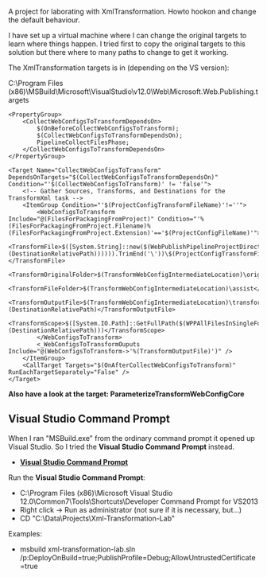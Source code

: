 A project for laborating with XmlTransformation. Howto hookon and change the default behaviour.

I have set up a virtual machine where I can change the original targets to learn where things happen. I tried first to copy the original targets to this solution but there where to many paths to change to get it working.

The XmlTransformation targets is in (depending on the VS version):

C:\Program Files (x86)\MSBuild\Microsoft\VisualStudio\v12.0\Web\Microsoft.Web.Publishing.targets

	<PropertyGroup>
		<CollectWebConfigsToTransformDependsOn>
			$(OnBeforeCollectWebConfigsToTransform);
			$(CollectWebConfigsToTransformDependsOn);
			PipelineCollectFilesPhase;
		</CollectWebConfigsToTransformDependsOn>
	</PropertyGroup>

	<Target Name="CollectWebConfigsToTransform" DependsOnTargets="$(CollectWebConfigsToTransformDependsOn)" Condition="'$(CollectWebConfigsToTransform)' != 'false'">
		<!-- Gather Sources, Transforms, and Destinations for the TransformXml task -->
		<ItemGroup Condition="'$(ProjectConfigTransformFileName)'!=''">
			<WebConfigsToTransform Include="@(FilesForPackagingFromProject)" Condition="'%(FilesForPackagingFromProject.Filename)%(FilesForPackagingFromProject.Extension)'=='$(ProjectConfigFileName)'">
				<TransformFile>$([System.String]::new($(WebPublishPipelineProjectDirectory)\$([System.IO.Path]::GetDirectoryName($([System.String]::new(%(DestinationRelativePath)))))).TrimEnd('\'))\$(ProjectConfigTransformFileName)</TransformFile>
				<TransformOriginalFolder>$(TransformWebConfigIntermediateLocation)\original</TransformOriginalFolder>
				<TransformFileFolder>$(TransformWebConfigIntermediateLocation)\assist</TransformFileFolder>
				<TransformOutputFile>$(TransformWebConfigIntermediateLocation)\transformed\%(DestinationRelativePath)</TransformOutputFile>
				<TransformScope>$([System.IO.Path]::GetFullPath($(WPPAllFilesInSingleFolder)\%(DestinationRelativePath)))</TransformScope>
			</WebConfigsToTransform>
			<_WebConfigsToTransformOuputs Include="@(WebConfigsToTransform->'%(TransformOutputFile)')" />
		</ItemGroup>
		<CallTarget Targets="$(OnAfterCollectWebConfigsToTransform)" RunEachTargetSeparately="False" />
	</Target>

**Also have a look at the target: ParameterizeTransformWebConfigCore**

## Visual Studio Command Prompt

When I ran "MSBuild.exe" from the ordinary command prompt it opened up Visual Studio. So I tried the **Visual Studio Command Prompt** instead.

- [**Visual Studio Command Prompt**](http://msdn.microsoft.com/en-us/library/ms229859.aspx)

Run the **Visual Studio Command Prompt**:

- C:\Program Files (x86)\Microsoft Visual Studio 12.0\Common7\Tools\Shortcuts\Developer Command Prompt for VS2013
- Right click -> Run as administrator (not sure if it is necessary, but...)
- CD "C:\Data\Projects\Xml-Transformation-Lab"

Examples:

- msbuild xml-transformation-lab.sln /p:DeployOnBuild=true;PublishProfile=Debug;AllowUntrustedCertificate=true